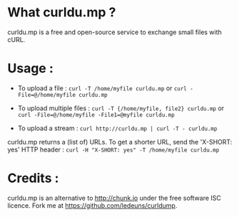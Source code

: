 # What curldu.mp ?
curldu.mp is a free and open-source service to exchange small files with cURL.

# Usage :
* To upload a file :
  `curl -T /home/myfile curldu.mp`
or
  `curl -File=@/home/myfile curldu.mp`

* To upload multiple files :
  `curl -T {/home/myfile, file2} curldu.mp`
or
  `curl -File=@/home/myfile -File1=@myfile curldu.mp`

* To upload a stream :
  `curl http://curldu.mp | curl -T - curldu.mp`

curldu.mp returns a (list of) URLs. To get a shorter URL, send the 'X-SHORT: yes' HTTP header :
  `curl -H "X-SHORT: yes" -T /home/myfile curldu.mp`

# Credits :
curldu.mp is an alternative to http://chunk.io under the free software ISC licence. Fork me at https://github.com/ledeuns/curldump.
